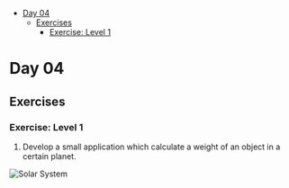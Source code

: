 - [Day 04](#day-04)
  - [Exercises](#exercises)
    - [Exercise: Level 1](#exercise-level-1)

# Day 04

## Exercises

### Exercise: Level 1

1. Develop a small application which calculate a weight of an object in a certain planet. 

![Solar System](./img/dom_min_project_solar_system_day_4.1.gif)
